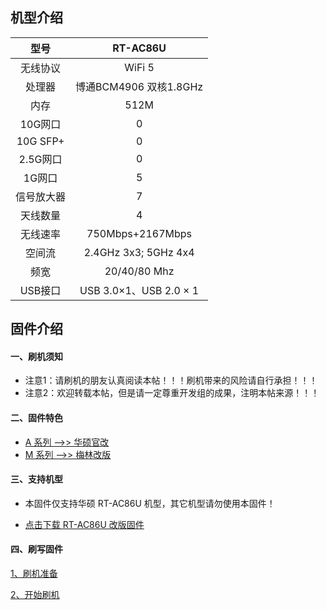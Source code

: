 ## 机型介绍

| 型号 | RT-AC86U |
|:--:|:--:|
| 无线协议 | WiFi 5 | 
| 处理器 | 博通BCM4906 双核1.8GHz | 
| 内存 | 512M | 
| 10G网口 | 0 | 
| 10G SFP+ | 0 | 
| 2.5G网口 | 0 | 
| 1G网口 | 5 | 
| 信号放大器 | 7 | 
| 天线数量 | 4 | 
| 无线速率 | 750Mbps+2167Mbps | 
| 空间流 | 2.4GHz 3x3; 5GHz 4x4 | 
| 频宽 | 20/40/80 Mhz | 
| USB接口 | USB 3.0×1、USB 2.0 × 1 | 

## 固件介绍
#### 一、刷机须知
* 注意1：请刷机的朋友认真阅读本帖！！！刷机带来的风险请自行承担！！！
* 注意2：欢迎转载本帖，但是请一定尊重开发组的成果，注明本帖来源！！！

#### 二、固件特色
* [A 系列 ——>> 华硕官改](/zh/guide/asus/firmware-a.md)
* [M 系列 ——>> 梅林改版](/zh/guide/asus/firmware-m.md)

#### 三、支持机型
* 本固件仅支持华硕 RT-AC86U 机型，其它机型请勿使用本固件！

* [点击下载 RT-AC86U 改版固件](https://www.asusgo.com/firmware/download?devicename=rt-ac86u&firmware=merlin)

#### 四、刷写固件

[1、刷机准备](/zh/guide/asus/flash/flash_prepare.html) 

[2、开始刷机](/zh/guide/asus/flash/flash_start.html) 